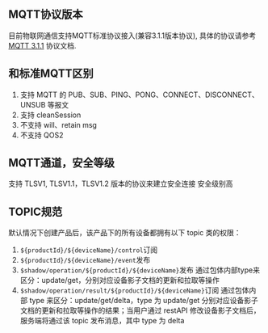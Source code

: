 [//]: # (chinagitpath:XXXXX)

## MQTT协议版本

目前物联网通信支持MQTT标准协议接入(兼容3.1.1版本协议), 具体的协议请参考 [MQTT 3.1.1](http://mqtt.org/?spm=5176.doc30540.2.3.BU9nwt) 协议文档.

## 和标准MQTT区别

1. 支持 MQTT 的 PUB、SUB、PING、PONG、CONNECT、DISCONNECT、UNSUB 等报文
2. 支持 cleanSession
3. 不支持 will、retain msg
4. 不支持 QOS2

## MQTT通道，安全等级

支持 TLSV1, TLSV1.1，TLSV1.2 版本的协议来建立安全连接 安全级别高

## TOPIC规范

默认情况下创建产品后，该产品下的所有设备都拥有以下 topic 类的权限：
1. `${productId}/${deviceName}/control`订阅
2. `${productId}/${deviceName}/event`发布
3. `$shadow/operation/${productId}/${deviceName}`发布
    通过包体内部type来区分：update/get，分别对应设备影子文档的更新和拉取等操作
4. `$shadow/operation/result/${productId}/${deviceName}`订阅
    通过包体内部 type 来区分：update/get/delta，type 为 update/get 分别对应设备影子文档的更新和拉取等操作的结果；当用户通过 restAPI 修改设备影子文档后，服务端将通过该 topic 发布消息，其中 type 为 delta
